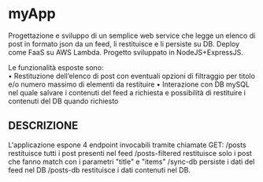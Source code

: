# myApp
Progettazione e sviluppo di un semplice web service che legge un elenco di post in formato json da un feed, li restituisce e li persiste su DB. Deploy come FaaS su AWS Lambda. Progetto sviluppato in NodeJS+ExpressJS.

Le funzionalità esposte sono: <br>
•	Restituzione dell’elenco di post con eventuali opzioni di filtraggio per titolo e/o numero massimo di elementi da restituire
•	Interazione con DB mySQL nel quale salvare i contenuti del feed a richiesta e possibilità di restituire i contenuti del DB quando richiesto

## DESCRIZIONE

L'applicazione espone 4 endpoint invocabili tramite chiamate GET:
  /posts                    restituisce tutti i post presenti nel feed
  /posts-filtered           restituisce solo i post che fanno match con i parametri "title" e "items"
  /sync-db                  persiste i dati del feed nel DB
  /posts-db                 restituisce i dati contenuti nel DB.
  
